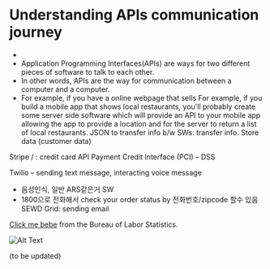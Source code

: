 # Understanding APIs communication journey
+ 
+ Application Programming Interfaces(APIs) are ways for two different pieces of software to talk to each other.
+ In other words, APIs are the way for communication between a computer and a computer.
+ For example, if you have a online webpage that sells 
For
example,
if
you
build
a
mobile
app
that
shows
local
restaurants,
you'll
probably
create
some
server
side
software
which
will
provide
an
API
to
your
mobile
app
allowing
the
app
to
provide
a
location
and
for
the
server
to
return
a
list
of
local
restaurants.
JSON to transfer info b/w SWs: transfer info. Store data (customer data)

Stripe / : credit card API
Payment Credit Interface (PCI) – DSS

Twilio – sending text message, interacting voice message
-	음성인식, 일반 ARS같은거 SW
-	1800으로 전화해서 check your order status by 전화번호/zipcode 할수 있음
SEWD Grid: sending email


[Click me bebe](http://www.bls.gov/ooh/computer-and-information-technology/software-developers.htm) from the Bureau of Labor Statistics.

![Alt Text](http://media.mediatemple.netdna-cdn.com/wp-content/uploads/2012/05/mobile-first.jpg)


(to be updated)

